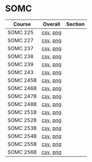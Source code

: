 # SOMC

| Course | Overall | Section |
| ------ | ------- | ------- |
| SOMC 225 | [csv](https://github.com/UCSD-Historical-Enrollment-Data/2025Winter/blob/main/overall/SOMC%20225.csv), [png](https://raw.githubusercontent.com/UCSD-Historical-Enrollment-Data/2025Winter/main/plot_overall/SOMC%20225.png) |  |
| SOMC 227 | [csv](https://github.com/UCSD-Historical-Enrollment-Data/2025Winter/blob/main/overall/SOMC%20227.csv), [png](https://raw.githubusercontent.com/UCSD-Historical-Enrollment-Data/2025Winter/main/plot_overall/SOMC%20227.png) |  |
| SOMC 237 | [csv](https://github.com/UCSD-Historical-Enrollment-Data/2025Winter/blob/main/overall/SOMC%20237.csv), [png](https://raw.githubusercontent.com/UCSD-Historical-Enrollment-Data/2025Winter/main/plot_overall/SOMC%20237.png) |  |
| SOMC 238 | [csv](https://github.com/UCSD-Historical-Enrollment-Data/2025Winter/blob/main/overall/SOMC%20238.csv), [png](https://raw.githubusercontent.com/UCSD-Historical-Enrollment-Data/2025Winter/main/plot_overall/SOMC%20238.png) |  |
| SOMC 239 | [csv](https://github.com/UCSD-Historical-Enrollment-Data/2025Winter/blob/main/overall/SOMC%20239.csv), [png](https://raw.githubusercontent.com/UCSD-Historical-Enrollment-Data/2025Winter/main/plot_overall/SOMC%20239.png) |  |
| SOMC 243 | [csv](https://github.com/UCSD-Historical-Enrollment-Data/2025Winter/blob/main/overall/SOMC%20243.csv), [png](https://raw.githubusercontent.com/UCSD-Historical-Enrollment-Data/2025Winter/main/plot_overall/SOMC%20243.png) |  |
| SOMC 245B | [csv](https://github.com/UCSD-Historical-Enrollment-Data/2025Winter/blob/main/overall/SOMC%20245B.csv), [png](https://raw.githubusercontent.com/UCSD-Historical-Enrollment-Data/2025Winter/main/plot_overall/SOMC%20245B.png) |  |
| SOMC 246B | [csv](https://github.com/UCSD-Historical-Enrollment-Data/2025Winter/blob/main/overall/SOMC%20246B.csv), [png](https://raw.githubusercontent.com/UCSD-Historical-Enrollment-Data/2025Winter/main/plot_overall/SOMC%20246B.png) |  |
| SOMC 247B | [csv](https://github.com/UCSD-Historical-Enrollment-Data/2025Winter/blob/main/overall/SOMC%20247B.csv), [png](https://raw.githubusercontent.com/UCSD-Historical-Enrollment-Data/2025Winter/main/plot_overall/SOMC%20247B.png) |  |
| SOMC 248B | [csv](https://github.com/UCSD-Historical-Enrollment-Data/2025Winter/blob/main/overall/SOMC%20248B.csv), [png](https://raw.githubusercontent.com/UCSD-Historical-Enrollment-Data/2025Winter/main/plot_overall/SOMC%20248B.png) |  |
| SOMC 251B | [csv](https://github.com/UCSD-Historical-Enrollment-Data/2025Winter/blob/main/overall/SOMC%20251B.csv), [png](https://raw.githubusercontent.com/UCSD-Historical-Enrollment-Data/2025Winter/main/plot_overall/SOMC%20251B.png) |  |
| SOMC 252B | [csv](https://github.com/UCSD-Historical-Enrollment-Data/2025Winter/blob/main/overall/SOMC%20252B.csv), [png](https://raw.githubusercontent.com/UCSD-Historical-Enrollment-Data/2025Winter/main/plot_overall/SOMC%20252B.png) |  |
| SOMC 253B | [csv](https://github.com/UCSD-Historical-Enrollment-Data/2025Winter/blob/main/overall/SOMC%20253B.csv), [png](https://raw.githubusercontent.com/UCSD-Historical-Enrollment-Data/2025Winter/main/plot_overall/SOMC%20253B.png) |  |
| SOMC 254B | [csv](https://github.com/UCSD-Historical-Enrollment-Data/2025Winter/blob/main/overall/SOMC%20254B.csv), [png](https://raw.githubusercontent.com/UCSD-Historical-Enrollment-Data/2025Winter/main/plot_overall/SOMC%20254B.png) |  |
| SOMC 255B | [csv](https://github.com/UCSD-Historical-Enrollment-Data/2025Winter/blob/main/overall/SOMC%20255B.csv), [png](https://raw.githubusercontent.com/UCSD-Historical-Enrollment-Data/2025Winter/main/plot_overall/SOMC%20255B.png) |  |
| SOMC 256B | [csv](https://github.com/UCSD-Historical-Enrollment-Data/2025Winter/blob/main/overall/SOMC%20256B.csv), [png](https://raw.githubusercontent.com/UCSD-Historical-Enrollment-Data/2025Winter/main/plot_overall/SOMC%20256B.png) |  |
